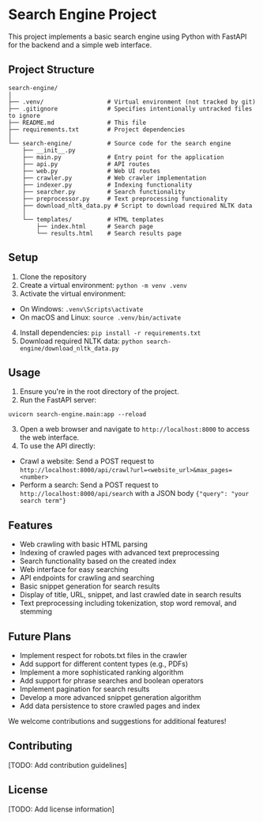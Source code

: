 # Search Engine Project

This project implements a basic search engine using Python with FastAPI for the backend and a simple web interface.

## Project Structure

```
search-engine/
│
├── .venv/                  # Virtual environment (not tracked by git)
├── .gitignore              # Specifies intentionally untracked files to ignore
├── README.md               # This file
├── requirements.txt        # Project dependencies
│
└── search-engine/          # Source code for the search engine
    ├── __init__.py
    ├── main.py             # Entry point for the application
    ├── api.py              # API routes
    ├── web.py              # Web UI routes
    ├── crawler.py          # Web crawler implementation
    ├── indexer.py          # Indexing functionality
    ├── searcher.py         # Search functionality
    ├── preprocessor.py     # Text preprocessing functionality
    ├── download_nltk_data.py # Script to download required NLTK data
    │
    └── templates/          # HTML templates
        ├── index.html      # Search page
        └── results.html    # Search results page

```

## Setup

1. Clone the repository
2. Create a virtual environment: `python -m venv .venv`
3. Activate the virtual environment:
- On Windows: `.venv\Scripts\activate`
- On macOS and Linux: `source .venv/bin/activate`
4. Install dependencies: `pip install -r requirements.txt`
5. Download required NLTK data: `python search-engine/download_nltk_data.py`


## Usage

1. Ensure you're in the root directory of the project.
2. Run the FastAPI server:
```
uvicorn search-engine.main:app --reload
```
3. Open a web browser and navigate to `http://localhost:8000` to access the web interface.
4. To use the API directly:
- Crawl a website: Send a POST request to `http://localhost:8000/api/crawl?url=<website_url>&max_pages=<number>`
- Perform a search: Send a POST request to `http://localhost:8000/api/search` with a JSON body `{"query": "your search term"}`

## Features

- Web crawling with basic HTML parsing
- Indexing of crawled pages with advanced text preprocessing
- Search functionality based on the created index
- Web interface for easy searching
- API endpoints for crawling and searching
- Basic snippet generation for search results
- Display of title, URL, snippet, and last crawled date in search results
- Text preprocessing including tokenization, stop word removal, and stemming


## Future Plans

- Implement respect for robots.txt files in the crawler
- Add support for different content types (e.g., PDFs)
- Implement a more sophisticated ranking algorithm
- Add support for phrase searches and boolean operators
- Implement pagination for search results
- Develop a more advanced snippet generation algorithm
- Add data persistence to store crawled pages and index

We welcome contributions and suggestions for additional features!

## Contributing

[TODO: Add contribution guidelines]

## License

[TODO: Add license information]
